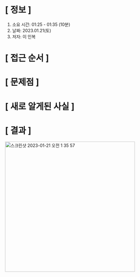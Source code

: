 # **[ 정보 ]**
1. 소요 시간: 01:25 - 01:35 (10분)
2. 날짜: 2023.01.21(토)
3. 저자: 이 인복

# **[ 접근 순서 ]**

# **[ 문제점 ]**

# **[ 새로 알게된 사실 ]**

# **[ 결과 ]**
<img width="427" alt="스크린샷 2023-01-21 오전 1 35 57" src="https://user-images.githubusercontent.com/59809278/213753657-f7aec840-125a-4cff-92a0-8596944d8955.png">




         
